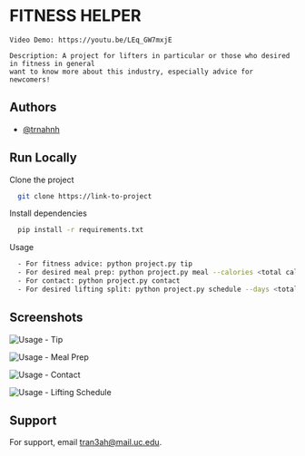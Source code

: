 # FITNESS HELPER

    Video Demo: https://youtu.be/LEq_GW7mxjE
    
    Description: A project for lifters in particular or those who desired in fitness in general 
    want to know more about this industry, especially advice for newcomers!


## Authors

- [@trnahnh](https://github.com/trnahnh)


## Run Locally

Clone the project

```bash
  git clone https://link-to-project
```

Install dependencies

```bash
  pip install -r requirements.txt
```

Usage

```bash
  - For fitness advice: python project.py tip
  - For desired meal prep: python project.py meal --calories <total calories> --meal <total meals>
  - For contact: python project.py contact
  - For desired lifting split: python project.py schedule --days <total days>
```


## Screenshots

![Usage - Tip](https://github.com/user-attachments/assets/f0f24b79-28da-4f0a-8f58-386c5d5e1d7a)

![Usage - Meal Prep](https://github.com/user-attachments/assets/fcde79b7-8c5f-4f22-a800-aaeca01bf6bd)

![Usage - Contact](https://github.com/user-attachments/assets/5b8cd9bc-10fd-47f2-a574-d44923273b5e)

![Usage - Lifting Schedule](https://github.com/user-attachments/assets/f023daa8-5fc7-4dc8-a508-8657d7c2fd60)


## Support

For support, email tran3ah@mail.uc.edu.

